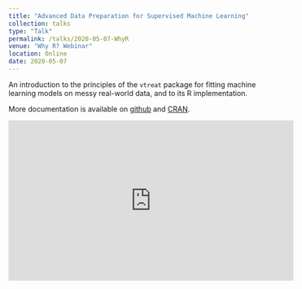 ```yaml
---
title: "Advanced Data Preparation for Supervised Machine Learning"
collection: talks
type: "Talk"
permalink: /talks/2020-05-07-WhyR
venue: "Why R? Webinar"
location: Online
date: 2020-05-07
---
```


An introduction to the principles of the `vtreat` package for fitting machine learning models on messy real-world data, and to its R implementation.

More documentation is available on [github](https://github.com/WinVector/vtreat) and [CRAN](https://cran.r-project.org/package=vtreat).

<iframe width="560" height="315" src="https://www.youtube-nocookie.com/embed/sniHkkrAsOc" frameborder="0" allow="accelerometer; autoplay; encrypted-media; gyroscope; picture-in-picture" allowfullscreen></iframe>
